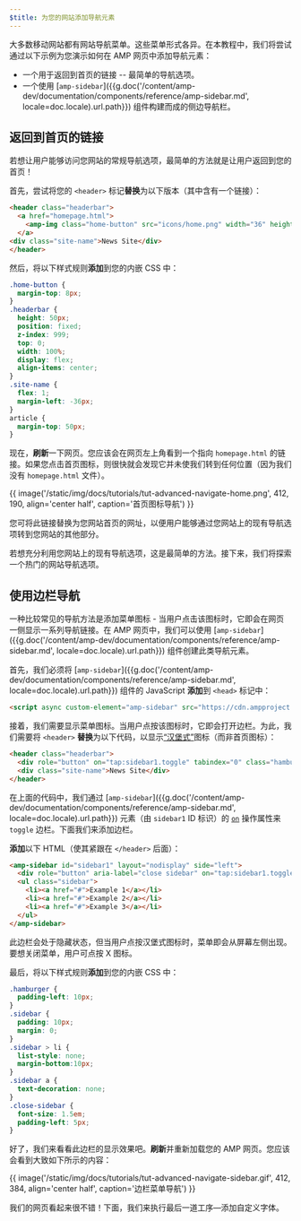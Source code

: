 ```yaml
---
$title: 为您的网站添加导航元素
---
```


大多数移动网站都有网站导航菜单。这些菜单形式各异。在本教程中，我们将尝试通过以下示例为您演示如何在 AMP 网页中添加导航元素：

- 一个用于返回到首页的链接 -- 最简单的导航选项。
- 一个使用 [`amp-sidebar`]({{g.doc('/content/amp-dev/documentation/components/reference/amp-sidebar.md', locale=doc.locale).url.path}}) 组件构建而成的侧边导航栏。

## 返回到首页的链接

若想让用户能够访问您网站的常规导航选项，最简单的方法就是让用户返回到您的首页！

首先，尝试将您的 `<header>` 标记**替换**为以下版本（其中含有一个链接）：

```html
<header class="headerbar">
  <a href="homepage.html">
    <amp-img class="home-button" src="icons/home.png" width="36" height="36"></amp-img>
  </a>
<div class="site-name">News Site</div>
</header>
```

然后，将以下样式规则**添加**到您的内嵌 CSS 中：

```css
.home-button {
  margin-top: 8px;
}
.headerbar {
  height: 50px;
  position: fixed;
  z-index: 999;
  top: 0;
  width: 100%;
  display: flex;
  align-items: center;
}
.site-name {
  flex: 1;
  margin-left: -36px;
}
article {
  margin-top: 50px;
}
```

现在，**刷新**一下网页。您应该会在网页左上角看到一个指向 `homepage.html` 的链接。如果您点击首页图标，则很快就会发现它并未使我们转到任何位置（因为我们没有 `homepage.html` 文件）。

{{ image('/static/img/docs/tutorials/tut-advanced-navigate-home.png', 412, 190, align='center half', caption='首页图标导航') }}

您可将此链接替换为您网站首页的网址，以便用户能够通过您网站上的现有导航选项转到您网站的其他部分。

若想充分利用您网站上的现有导航选项，这是最简单的方法。接下来，我们将探索一个热门的网站导航选项。

## 使用边栏导航

一种比较常见的导航方法是添加菜单图标 - 当用户点击该图标时，它即会在网页一侧显示一系列导航链接。在 AMP 网页中，我们可以使用 [`amp-sidebar`]({{g.doc('/content/amp-dev/documentation/components/reference/amp-sidebar.md', locale=doc.locale).url.path}}) 组件创建此类导航元素。

首先，我们必须将 [`amp-sidebar`]({{g.doc('/content/amp-dev/documentation/components/reference/amp-sidebar.md', locale=doc.locale).url.path}}) 组件的 JavaScript **添加**到 `<head>` 标记中：

```html
<script async custom-element="amp-sidebar" src="https://cdn.ampproject.org/v0/amp-sidebar-0.1.js"></script>
```

接着，我们需要显示菜单图标。当用户点按该图标时，它即会打开边栏。为此，我们需要将 `<header>` **替换**为以下代码，以显示[“汉堡式”](https://en.wikipedia.org/wiki/Hamburger_button)图标（而非首页图标）：

```html
<header class="headerbar">
  <div role="button" on="tap:sidebar1.toggle" tabindex="0" class="hamburger">☰</div>
  <div class="site-name">News Site</div>
</header>
```

在上面的代码中，我们通过 [`amp-sidebar`]({{g.doc('/content/amp-dev/documentation/components/reference/amp-sidebar.md', locale=doc.locale).url.path}}) 元素（由 `sidebar1` ID 标识）的 [`on`](https://github.com/ampproject/amphtml/blob/master/spec/amp-actions-and-events.md) 操作属性来 `toggle` 边栏。下面我们来添加边栏。

**添加**以下 HTML（使其紧跟在 `</header>` 后面）：

```html
<amp-sidebar id="sidebar1" layout="nodisplay" side="left">
  <div role="button" aria-label="close sidebar" on="tap:sidebar1.toggle" tabindex="0" class="close-sidebar">✕</div>
  <ul class="sidebar">
    <li><a href="#">Example 1</a></li>
    <li><a href="#">Example 2</a></li>
    <li><a href="#">Example 3</a></li>
  </ul>
</amp-sidebar>
```

此边栏会处于隐藏状态，但当用户点按汉堡式图标时，菜单即会从屏幕左侧出现。要想关闭菜单，用户可点按 X 图标。

最后，将以下样式规则**添加**到您的内嵌 CSS 中：

```css
.hamburger {
  padding-left: 10px;
}
.sidebar {
  padding: 10px;
  margin: 0;
}
.sidebar > li {
  list-style: none;
  margin-bottom:10px;
}
.sidebar a {
  text-decoration: none;
}
.close-sidebar {
  font-size: 1.5em;
  padding-left: 5px;
}
```

好了，我们来看看此边栏的显示效果吧。**刷新**并重新加载您的 AMP 网页。您应该会看到大致如下所示的内容：

{{ image('/static/img/docs/tutorials/tut-advanced-navigate-sidebar.gif', 412, 384, align='center half', caption='边栏菜单导航') }}

我们的网页看起来很不错！下面，我们来执行最后一道工序&mdash;添加自定义字体。

